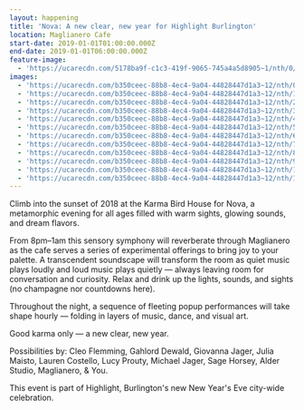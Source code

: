 ```yaml
---
layout: happening
title: 'Nova: A new clear, new year for Highlight Burlington'
location: Maglianero Cafe
start-date: 2019-01-01T01:00:00.000Z
end-date: 2019-01-01T06:00:00.000Z
feature-image:
  - 'https://ucarecdn.com/5178ba9f-c1c3-419f-9065-745a4a5d8905~1/nth/0/'
images:
  - 'https://ucarecdn.com/b350ceec-88b8-4ec4-9a04-44828447d1a3~12/nth/0/'
  - 'https://ucarecdn.com/b350ceec-88b8-4ec4-9a04-44828447d1a3~12/nth/1/'
  - 'https://ucarecdn.com/b350ceec-88b8-4ec4-9a04-44828447d1a3~12/nth/2/'
  - 'https://ucarecdn.com/b350ceec-88b8-4ec4-9a04-44828447d1a3~12/nth/3/'
  - 'https://ucarecdn.com/b350ceec-88b8-4ec4-9a04-44828447d1a3~12/nth/4/'
  - 'https://ucarecdn.com/b350ceec-88b8-4ec4-9a04-44828447d1a3~12/nth/5/'
  - 'https://ucarecdn.com/b350ceec-88b8-4ec4-9a04-44828447d1a3~12/nth/6/'
  - 'https://ucarecdn.com/b350ceec-88b8-4ec4-9a04-44828447d1a3~12/nth/7/'
  - 'https://ucarecdn.com/b350ceec-88b8-4ec4-9a04-44828447d1a3~12/nth/8/'
  - 'https://ucarecdn.com/b350ceec-88b8-4ec4-9a04-44828447d1a3~12/nth/9/'
  - 'https://ucarecdn.com/b350ceec-88b8-4ec4-9a04-44828447d1a3~12/nth/10/'
  - 'https://ucarecdn.com/b350ceec-88b8-4ec4-9a04-44828447d1a3~12/nth/11/'
---
```

Climb into the sunset of 2018 at the Karma Bird House for Nova, a metamorphic evening for all ages filled with warm sights, glowing sounds, and dream flavors.

From 8pm–1am this sensory symphony will reverberate through Maglianero as the cafe serves a series of experimental offerings to bring joy to your palette. A transcendent soundscape will transform the room as quiet music plays loudly and loud music plays quietly — always leaving room for conversation and curiosity. Relax and drink up the lights, sounds, and sights (no champagne nor countdowns here).

Throughout the night, a sequence of fleeting popup performances will take shape hourly — folding in layers of music, dance, and visual art.

Good karma only — a new clear, new year.



Possibilities by: Cleo Flemming, Gahlord Dewald, Giovanna Jager, Julia Maisto, Lauren Costello, Lucy Prouty, Michael Jager, Sage Horsey, Alder Studio, Maglianero, & You.

This event is part of Highlight, Burlington's new New Year's Eve city-wide celebration.
